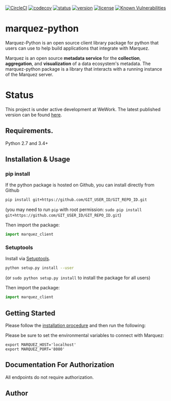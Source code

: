 [![CircleCI](https://circleci.com/gh/MarquezProject/marquez-python/tree/master.svg?style=shield)](https://circleci.com/gh/MarquezProject/marquez-python/tree/master) [![codecov](https://codecov.io/gh/MarquezProject/marquez-python/branch/master/graph/badge.svg)](https://codecov.io/gh/MarquezProject/marquez-python/branch/master) [![status](https://img.shields.io/badge/status-WIP-yellow.svg)](#status) [![version](https://img.shields.io/pypi/v/marquez-python.svg)](https://pypi.python.org/pypi/marquez-python) [![license](https://img.shields.io/badge/license-Apache_2.0-blue.svg)](https://raw.githubusercontent.com/MarquezProject/marquez-python/master/LICENSE) [![Known Vulnerabilities](https://snyk.io/test/github/MarquezProject/marquez-python/badge.svg)](https://snyk.io/test/github/MarquezProject/marquez-python)



# marquez-python

Marquez-Python is an open source client library package for python that users can use to help build applications that integrate with Marquez.

Marquez is an open source **metadata service** for the **collection**, **aggregation**, and **visualization** of a data ecosystem's metadata.
The marquez-python package is a library that interacts with a running instance of the Marquez server.


# Status
This project is under active development at WeWork. The latest published version can be found [here](https://pypi.org/project/marquez-python/). 

## Requirements.

Python 2.7 and 3.4+

## Installation & Usage
### pip install

If the python package is hosted on Github, you can install directly from Github

```sh
pip install git+https://github.com/GIT_USER_ID/GIT_REPO_ID.git
```
(you may need to run `pip` with root permission: `sudo pip install git+https://github.com/GIT_USER_ID/GIT_REPO_ID.git`)

Then import the package:
```python
import marquez_client 
```

### Setuptools

Install via [Setuptools](http://pypi.python.org/pypi/setuptools).

```sh
python setup.py install --user
```
(or `sudo python setup.py install` to install the package for all users)

Then import the package:
```python
import marquez_client
```

## Getting Started

Please follow the [installation procedure](#installation--usage) and then run the following:

Please be sure to set the environmental variables to connect with Marquez:
```
export MARQUEZ_HOST='localhost'
export MARQUEZ_PORT='8080'
```

## Documentation For Authorization

 All endpoints do not require authorization.


## Author




